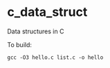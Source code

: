 c_data_struct
=============

Data structures in C

To build:

```gcc -O3 hello.c list.c -o hello```
